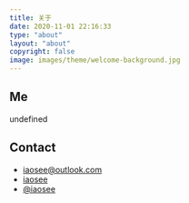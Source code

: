 ```yaml
---
title: 关于
date: 2020-11-01 22:16:33
type: "about"
layout: "about"
copyright: false
image: images/theme/welcome-background.jpg
---
```


## Me

 undefined

## Contact

- <i class="iconfont footer-social-item  iconmail"></i> [iaosee@outlook.com](mailto:iaosee@outlook.com)
- <i class="iconfont footer-social-item  iconwechat-fill"></i> <a target="_blank" href="https://iaosee.com/images/resource/iaosee-wechat.jpg">iaosee</a> 
- <i class="iconfont footer-social-item  icongithub-fill"></i> [@iaosee](https://github.com/iaosee)
